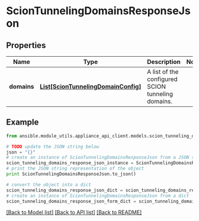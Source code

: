 # ScionTunnelingDomainsResponseJson


## Properties
Name | Type | Description | Notes
------------ | ------------- | ------------- | -------------
**domains** | [**List[ScionTunnelingDomainConfig]**](ScionTunnelingDomainConfig.md) | A list of the configured SCION tunneling domains. | 

## Example

```python
from ansible.module_utils.appliance_api_client.models.scion_tunneling_domains_response_json import ScionTunnelingDomainsResponseJson

# TODO update the JSON string below
json = "{}"
# create an instance of ScionTunnelingDomainsResponseJson from a JSON string
scion_tunneling_domains_response_json_instance = ScionTunnelingDomainsResponseJson.from_json(json)
# print the JSON string representation of the object
print ScionTunnelingDomainsResponseJson.to_json()

# convert the object into a dict
scion_tunneling_domains_response_json_dict = scion_tunneling_domains_response_json_instance.to_dict()
# create an instance of ScionTunnelingDomainsResponseJson from a dict
scion_tunneling_domains_response_json_form_dict = scion_tunneling_domains_response_json.from_dict(scion_tunneling_domains_response_json_dict)
```
[[Back to Model list]](../README.md#documentation-for-models) [[Back to API list]](../README.md#documentation-for-api-endpoints) [[Back to README]](../README.md)


